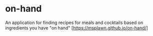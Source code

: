 # on-hand
An application for finding recipes for meals and cocktails based on ingredients you have "on hand"
[https://msplawn.github.io/on-hand/]